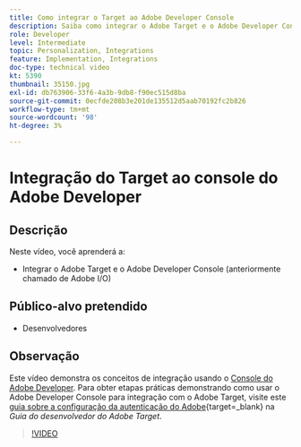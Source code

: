 ```yaml
---
title: Como integrar o Target ao Adobe Developer Console
description: Saiba como integrar o Adobe Target e o Adobe Developer Console.
role: Developer
level: Intermediate
topic: Personalization, Integrations
feature: Implementation, Integrations
doc-type: technical video
kt: 5390
thumbnail: 35150.jpg
exl-id: db763906-33f6-4a3b-9db8-f90ec515d8ba
source-git-commit: 0ecfde208b3e201de135512d5aab70192fc2b826
workflow-type: tm+mt
source-wordcount: '98'
ht-degree: 3%

---
```


# Integração do Target ao console do Adobe Developer

## Descrição

Neste vídeo, você aprenderá a:

* Integrar o Adobe Target e o Adobe Developer Console (anteriormente chamado de Adobe I/O)

## Público-alvo pretendido

* Desenvolvedores

## Observação

Este vídeo demonstra os conceitos de integração usando o [Console do Adobe Developer](https://developer.adobe.com/developer-console/). Para obter etapas práticas demonstrando como usar o Adobe Developer Console para integração com o Adobe Target, visite este [guia sobre a configuração da autenticação do Adobe](https://developer.adobe.com/target/before-administer/configure-authentication/){target=_blank} na *Guia do desenvolvedor do Adobe Target*.

>[!VIDEO](https://video.tv.adobe.com/v/35150/?quality=12)
